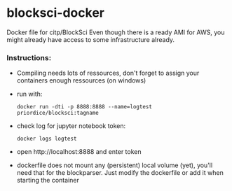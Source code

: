 # blocksci-docker
Docker file for citp/BlockSci
Even though there is a ready AMI for AWS, you might already have access to some infrastructure already. 

### Instructions:
*  Compiling needs lots of ressources, don't forget to assign your containers enough ressources (on windows)
*  run with: 

    ```docker run -dti -p 8888:8888 --name=logtest priordice/blocksci:tagname```
   
*  check log for jupyter notebook token: 
    
    ```docker logs logtest```
    
*   open http://localhost:8888 and enter token
*    dockerfile does not mount any (persistent) local volume (yet), you'll need that for the blockparser. Just modify the dockerfile or add it when starting the container


